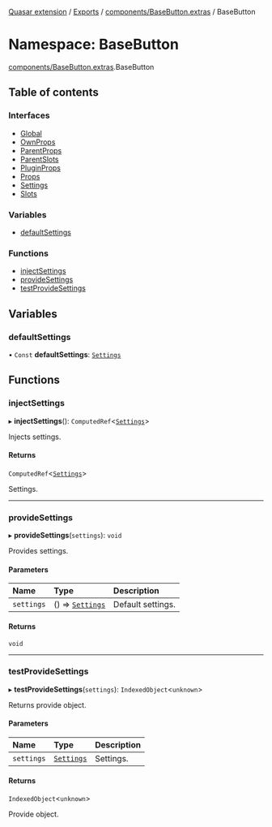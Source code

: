[Quasar extension](../index.md) / [Exports](../modules.md) / [components/BaseButton.extras](components_BaseButton_extras.md) / BaseButton

# Namespace: BaseButton

[components/BaseButton.extras](components_BaseButton_extras.md).BaseButton

## Table of contents

### Interfaces

- [Global](../interfaces/components_BaseButton_extras.BaseButton.Global.md)
- [OwnProps](../interfaces/components_BaseButton_extras.BaseButton.OwnProps.md)
- [ParentProps](../interfaces/components_BaseButton_extras.BaseButton.ParentProps.md)
- [ParentSlots](../interfaces/components_BaseButton_extras.BaseButton.ParentSlots.md)
- [PluginProps](../interfaces/components_BaseButton_extras.BaseButton.PluginProps.md)
- [Props](../interfaces/components_BaseButton_extras.BaseButton.Props.md)
- [Settings](../interfaces/components_BaseButton_extras.BaseButton.Settings.md)
- [Slots](../interfaces/components_BaseButton_extras.BaseButton.Slots.md)

### Variables

- [defaultSettings](components_BaseButton_extras.BaseButton.md#defaultsettings)

### Functions

- [injectSettings](components_BaseButton_extras.BaseButton.md#injectsettings)
- [provideSettings](components_BaseButton_extras.BaseButton.md#providesettings)
- [testProvideSettings](components_BaseButton_extras.BaseButton.md#testprovidesettings)

## Variables

### defaultSettings

• `Const` **defaultSettings**: [`Settings`](../interfaces/components_BaseButton_extras.BaseButton.Settings.md)

## Functions

### injectSettings

▸ **injectSettings**(): `ComputedRef`<[`Settings`](../interfaces/components_BaseButton_extras.BaseButton.Settings.md)\>

Injects settings.

#### Returns

`ComputedRef`<[`Settings`](../interfaces/components_BaseButton_extras.BaseButton.Settings.md)\>

Settings.

___

### provideSettings

▸ **provideSettings**(`settings`): `void`

Provides settings.

#### Parameters

| Name | Type | Description |
| :------ | :------ | :------ |
| `settings` | () => [`Settings`](../interfaces/components_BaseButton_extras.BaseButton.Settings.md) | Default settings. |

#### Returns

`void`

___

### testProvideSettings

▸ **testProvideSettings**(`settings`): `IndexedObject`<`unknown`\>

Returns provide object.

#### Parameters

| Name | Type | Description |
| :------ | :------ | :------ |
| `settings` | [`Settings`](../interfaces/components_BaseButton_extras.BaseButton.Settings.md) | Settings. |

#### Returns

`IndexedObject`<`unknown`\>

Provide object.
